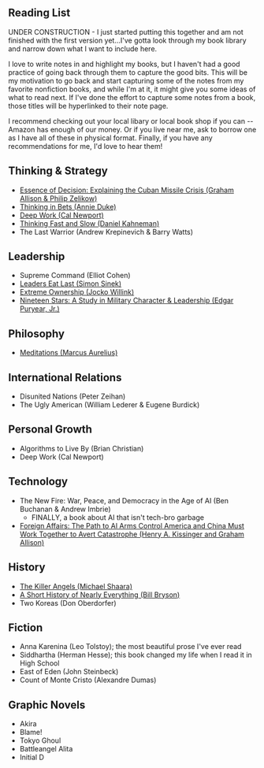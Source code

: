 ## Reading List

UNDER CONSTRUCTION - I just started putting this together and am not finished with the first version yet...I've gotta look through my book library and narrow down what I want to include here. 

I  love to write notes in and highlight my books, but I haven't had a good practice of going back through them to capture the good bits. This will be my motivation to go back and start capturing some of the notes from my favorite nonfiction books, and while I'm at it, it might give you some ideas of what to read next. If I've done the effort to capture some notes from a book, those titles will be hyperlinked to their note page.

I recommend checking out your local libary or local book shop if you can -- Amazon has enough of our money. Or if you live near me, ask to borrow one as I have all of these in physical format. Finally, if you have any recommendations for me, I'd love to hear them!

## Thinking & Strategy
- [Essence of Decision: Explaining the Cuban Missile Crisis (Graham Allison & Philip Zelikow)](/books/Zelikow_Allison_Essence_of_Decision.md)
- [Thinking in Bets (Annie Duke)](/books/Duke_Annie_Thinking_in_Bets.md)
- [Deep Work (Cal Newport)](/books/Newport_Cal_Deep_Work.md)
- [Thinking Fast and Slow (Daniel Kahneman)](/books/Kahneman_Daniel_Thinking_Fast_and_Slow.md)
- The Last Warrior (Andrew Krepinevich & Barry Watts)

## Leadership
- Supreme Command (Elliot Cohen)
- [Leaders Eat Last (Simon Sinek)](/books/Sinek_Simon_Leaders_Eat_Last.md)
- [Extreme Ownership (Jocko Willink)](/books/Willink_Jocko_Extreme_Ownership.md)
- [Nineteen Stars: A Study in Military Character & Leadership (Edgar Puryear, Jr.)](/books/Puryear_Edgar_Nineteen_Stars.md)

## Philosophy
- [Meditations (Marcus Aurelius)](/books/Aurelius_Marcus_Meditations.md)

## International Relations
- Disunited Nations (Peter Zeihan)
- The Ugly American (William Lederer & Eugene Burdick)

## Personal Growth
- Algorithms to Live By (Brian Christian)
- Deep Work (Cal Newport)

## Technology
- The New Fire: War, Peace, and Democracy in the Age of AI (Ben Buchanan & Andrew Imbrie)
    - FINALLY, a book about AI that isn't tech-bro garbage
- [Foreign Affairs: The Path to AI Arms Control America and China Must Work Together to Avert Catastrophe (Henry A. Kissinger and Graham Allison)](https://www.foreignaffairs.com/united-states/henry-kissinger-path-artificial-intelligence-arms-control)

## History
- [The Killer Angels (Michael Shaara)](/books/Shaara_Michael_The_Killer_Angels.md)
- [A Short History of Nearly Everything (Bill Bryson)](/books/Bryson_Bill_Short_History.md)
- Two Koreas (Don Oberdorfer)

## Fiction
- Anna Karenina (Leo Tolstoy); the most beautiful prose I've ever read
- Siddhartha (Herman Hesse); this book changed my life when I read it in High School
- East of Eden (John Steinbeck)
- Count of Monte Cristo (Alexandre Dumas)

## Graphic Novels
- Akira
- Blame!
- Tokyo Ghoul
- Battleangel Alita
- Initial D
